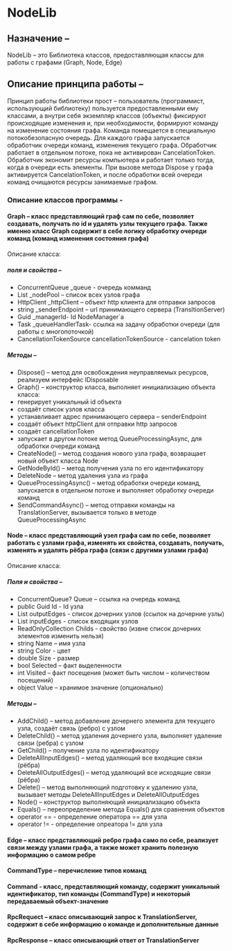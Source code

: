 # NodeLib
## Назначение – 
NodeLib – это Библиотека классов, предоставляющая классы для работы с графами (Graph, Node, Edge)
## Описание принципа работы – 
Принцип работы библиотеки прост – пользователь (программист, использующий библиотеку) пользуется предоставленными ему классами, а внутри себя экземпляр классов (объекты) фиксируют происходящие изменения и, при необходимости, формируют команду на изменение состояния графа. Команда помещается в специальную потокобезопасную очередь.
Для каждого графа запускается обработчик очереди команд, изменения текущего графа. Обработчик работает в отдельном потоке, пока не активирован CancelationToken. Обработчик экономит ресурсы компьютера и работает только тогда, когда в очереди есть элементы.
При вызове метода Dispose у графа активируется CancelationToken, и после обработки всей очереди команд очищаются ресурсы занимаемые графом.
### Описание классов программы - 
#### Graph – класс представляющий граф сам по себе, позволяет создавать, получать по id и удалять узлы текущего графа. Также именно класс Graph содержит в себе логику обработку очереди команд (команд изменения состояния графа)
Описание класса:
##### поля и свойства – 
- ConcurrentQueue<Command> _queue - очередь комманд
- List<Node> _nodePool – список всех узлов графа
- HttpClient _httpClient – объект http клиента для отправки запросов
- string _senderEndpoint – url принимающего сервера (TransltionServer)
- Guid _managerId- Id NodeManager`а
- Task _queueHandlerTask- ссылка на задачу обработки очереди (для работы с многопоточкой)
- CancellationTokenSource cancellationTokenSource - cancelation token
##### Методы – 
- Dispose() – метод для освобождения неуправляемых ресурсов, реализуем интерфейс IDisposable
- Graph() – конструктор класса, выполняет инициализацию объекта класса:
- генерирует уникальный id объекта 
- создаёт список узлов класса
- устанавливает адрес принимающего сервера – senderEndpoint
- создаёт объект httpClient для отправки http запросов
- создаёт cancellationToken
- запускает в другом потоке метод QueueProcessingAsync, для обработки очереди команд
- CreateNode() – метод создания нового узла графа, возвращает новый объект класса Node
- GetNodeById() – метод получения узла по его идентификатору
- DeleteNode – метод удаления узла из графа
- QueueProcessingAsync() – метод обработки очереди команд, запускается в отдельном потоке и выполняет обработку очереди команд
- SendCommandAsync() – метод отправки команды на TranslationServer, вызывается только в методе QueueProcessingAsync

#### Node – класс представляющий узел графа сам по себе, позволяет работать с узлами графа, изменять их свойства, создавать, получать, изменять и удалять рёбра графа (связи с другими узлами графа)
Описание класса:
##### Поля и свойства – 
- ConcurrentQueue<Command>? Queue – ссылка на очередь команд
- public Guid Id - Id узла
- List<Edge> outputEdges - список дочерних узлов (ссылок на дочерние узлы)
- List<Edge> inputEdges - список входящих узлов
- ReadOnlyCollection<Edge> Childs - свойство (извне список дочерних элементов изменить нельзя)
- string Name – имя узла
- string Color - цвет
- double Size - размер
- bool Selected – факт выделенности
- int Visited – факт посещения (может быть числом – количеством посещений)
- object Value – хранимое значение (опционально)
##### Методы – 
- AddChild() – метод добавление дочернего элемента для текущего узла, создаёт связь (ребро) с узлом
- DeleteChild() – метод удаления дочернего узла, выполняет удаление связи (ребра) с узлом
- GetChild() – получение узла по идентификатору
- DeleteAllInputEdges() – метод удаляющий все входящие связи (рёбра)
- DeleteAllOutputEdges() – метод удаляющий все исходящие связи (рёбра)
- Delete() – метод выполняющий подготовку к удалению узла, вызывает методы DeleteAllInputEdges и DeleteAllOutputEdges
- Node() – конструктор выполняющий инициализацию объекта
- Equals() – переопределение метода Equals() для сравнения объектов
- operator ==  - определение оператора == для узла
- operator != - определение опреатора != для узла

#### Edge – класс представляющий ребро графа само по себе, реализует связи между узлами графа, а также может хранить полезную информацию о самом ребре
#### CommandType – перечисление типов команд
#### Command - класс, представляющий команду, содержит уникальный идентификатор, тип команды (CommandType) и некоторый передаваемый объект-значение
#### RpcRequect – класс описывающий запрос к TranslationServer, содержит в себе информацию о команде и дополнительные данные
#### RpcResponse – класс описывающий ответ от TranslationServer

